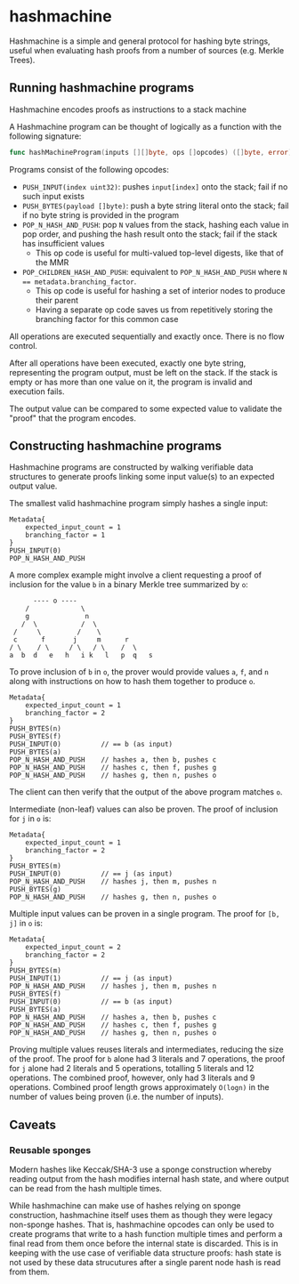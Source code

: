 # hashmachine
Hashmachine is a simple and general protocol for hashing byte strings, useful when evaluating hash proofs from a number of sources (e.g. Merkle Trees).

## Running hashmachine programs

Hashmachine encodes proofs as instructions to a stack machine

A Hashmachine program can be thought of logically as a function with the following signature:
```go
func hashMachineProgram(inputs [][]byte, ops []opcodes) ([]byte, error)
```

Programs consist of the following opcodes:

  * `PUSH_INPUT(index uint32)`: pushes `input[index]` onto the stack; fail if no such input exists
  * `PUSH_BYTES(payload []byte)`: push a byte string literal onto the stack; fail if no byte string is provided in the program
  * `POP_N_HASH_AND_PUSH`: pop `N` values from the stack, hashing each value in pop order, and pushing the hash result onto the stack; fail if the stack has insufficient values
    * This op code is useful for multi-valued top-level digests, like that of the MMR
  * `POP_CHILDREN_HASH_AND_PUSH`: equivalent to `POP_N_HASH_AND_PUSH` where `N == metadata.branching_factor`.
    * This op code is useful for hashing a set of interior nodes to produce their parent
    * Having a separate op code saves us from repetitively storing the branching factor for this common case

All operations are executed sequentially and exactly once. There is no flow control.

After all operations have been executed, exactly one byte string, representing the program output, must be left on the stack. If the stack is empty or has more than one value on it, the program is invalid and execution fails.

The output value can be compared to some expected value to validate the "proof" that the program encodes.

## Constructing hashmachine programs

Hashmachine programs are constructed by walking verifiable data structures to generate proofs linking some input value(s) to an expected output value.

The smallest valid hashmachine program simply hashes a single input:

```
Metadata{
    expected_input_count = 1
    branching_factor = 1
}
PUSH_INPUT(0)
POP_N_HASH_AND_PUSH
```

A more complex example might involve a client requesting a proof of inclusion for the value `b` in a binary Merkle tree summarized by `o`:

```
      ---- o ----
    /             \
    g              n
   /  \           /  \
 /     \         /    \
 c      f       j     m      r
/ \    / \     / \   / \    /  \
a  b  d   e   h   i k   l   p  q   s
```

To prove inclusion of `b` in `o`, the prover would provide values `a`, `f`, and `n` along with instructions on how to hash them together to produce `o`.

```
Metadata{
    expected_input_count = 1
    branching_factor = 2
}
PUSH_BYTES(n)
PUSH_BYTES(f)
PUSH_INPUT(0)          // == b (as input)
PUSH_BYTES(a)
POP_N_HASH_AND_PUSH    // hashes a, then b, pushes c
POP_N_HASH_AND_PUSH    // hashes c, then f, pushes g
POP_N_HASH_AND_PUSH    // hashes g, then n, pushes o
```

The client can then verify that the output of the above program matches `o`.

Intermediate (non-leaf) values can also be proven. The proof of inclusion for `j` in `o` is:

```
Metadata{
    expected_input_count = 1
    branching_factor = 2
}
PUSH_BYTES(m)
PUSH_INPUT(0)          // == j (as input)
POP_N_HASH_AND_PUSH    // hashes j, then m, pushes n
PUSH_BYTES(g)
POP_N_HASH_AND_PUSH    // hashes g, then n, pushes o
```

Multiple input values can be proven in a single program. The proof for `[b, j]` in `o` is:

```
Metadata{
    expected_input_count = 2
    branching_factor = 2
}
PUSH_BYTES(m)
PUSH_INPUT(1)          // == j (as input)
POP_N_HASH_AND_PUSH    // hashes j, then m, pushes n
PUSH_BYTES(f)
PUSH_INPUT(0)          // == b (as input)
PUSH_BYTES(a)
POP_N_HASH_AND_PUSH    // hashes a, then b, pushes c
POP_N_HASH_AND_PUSH    // hashes c, then f, pushes g
POP_N_HASH_AND_PUSH    // hashes g, then n, pushes o
```

Proving multiple values reuses literals and intermediates, reducing the size of the proof. The proof for `b` alone had 3 literals and 7 operations, the proof for `j` alone had 2 literals and 5 operations, totalling 5 literals and 12 operations. The combined proof, however, only had 3 literals and 9 operations. Combined proof length grows approximately `O(logn)` in the number of values being proven (i.e. the number of inputs).

## Caveats

### Reusable sponges

Modern hashes like Keccak/SHA-3 use a sponge construction whereby reading output from the hash modifies internal hash state, and where output can be read from the hash multiple times.

While hashmachine can make use of hashes relying on sponge construction, hashmachine itself uses them as though they were legacy non-sponge hashes. That is, hashmachine opcodes can only be used to create programs that write to a hash function multiple times and perform a final read from them once before the internal state is discarded. This is in keeping with the use case of verifiable data structure proofs: hash state is not used by these data strucutures after a single parent node hash is read from them.
